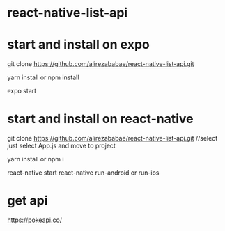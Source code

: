 # react-native-list-api

# start and install on expo 
git clone https://github.com/alirezababae/react-native-list-api.git

yarn install or npm install

expo start

# start and install on react-native
git clone https://github.com/alirezababae/react-native-list-api.git //select just select App.js and move to project

yarn install or npm i

react-native start
react-native run-android or run-ios

# get api 
https://pokeapi.co/
